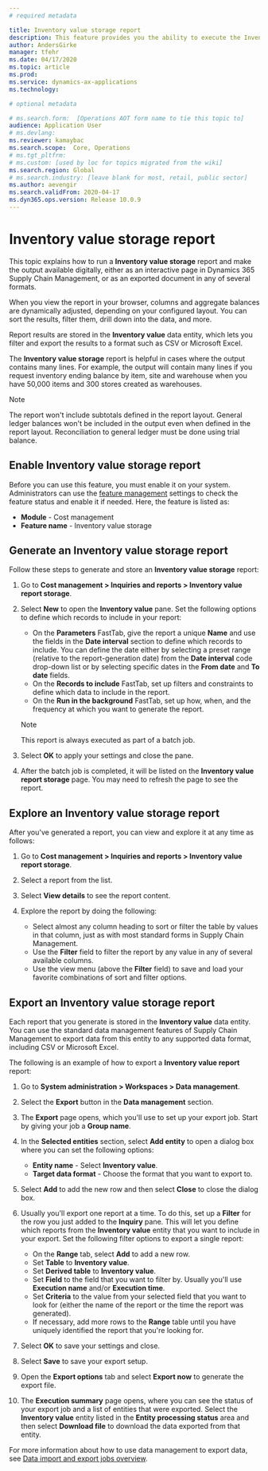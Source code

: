 ```yaml
---
# required metadata

title: Inventory value storage report
description: This feature provides you the ability to execute the Inventory value storage report and make the output available digitally, either as an interactive page in Dynamics 365 Supply Chain Management, or as an exported document in any of several formats.
author: AndersGirke
manager: tfehr
ms.date: 04/17/2020
ms.topic: article
ms.prod: 
ms.service: dynamics-ax-applications
ms.technology: 

# optional metadata

# ms.search.form:  [Operations AOT form name to tie this topic to]
audience: Application User
# ms.devlang: 
ms.reviewer: kamaybac
ms.search.scope:  Core, Operations
# ms.tgt_pltfrm: 
# ms.custom: [used by loc for topics migrated from the wiki]
ms.search.region: Global
# ms.search.industry: [leave blank for most, retail, public sector]
ms.author: aevengir
ms.search.validFrom: 2020-04-17
ms.dyn365.ops.version: Release 10.0.9
---
```


# Inventory value storage report

This topic explains how to run a **Inventory value storage** report and make the output available digitally, either as an interactive page in Dynamics 365 Supply Chain Management, or as an exported document in any of several formats.

When you view the report in your browser, columns and aggregate balances are dynamically adjusted, depending on your configured layout. You can sort the results, filter them, drill down into the data, and more.

Report results are stored in the **Inventory value** data entity, which lets you filter and export the results to a format such as CSV or Microsoft Excel.

The **Inventory value storage** report is helpful in cases where the output contains many lines. For example, the output will contain many lines if you request inventory ending balance by item, site and warehouse when you have 50,000 items and 300 stores created as warehouses.

> [!NOTE]
> The report won't include subtotals defined in the report layout. General ledger balances won't be included in the output even when defined in the report layout. Reconciliation to general ledger must be done using trial balance.

## Enable Inventory value storage report

Before you can use this feature, you must enable it on your system. Administrators can use the [feature management](../../fin-ops-core/fin-ops/get-started/feature-management/feature-management-overview.md) settings to check the feature status and enable it if needed. Here, the feature is listed as:

- **Module** - Cost management
- **Feature name** - Inventory value storage

## Generate an Inventory value storage report

Follow these steps to generate and store an **Inventory value storage** report:

1. Go to **Cost management > Inquiries and reports > Inventory value report storage**.

1. Select **New** to open the **Inventory value** pane. Set the following options to define which records to include in your report:

    - On the **Parameters** FastTab, give the report a unique **Name** and use the fields in the **Date interval** section to define which records to include. You can define the date either by selecting a preset range (relative to the report-generation date) from the **Date interval** code drop-down list or by selecting specific dates in the **From date** and **To date** fields. <!-- KFM: What is the ID setting for here? What do its values mean? -->
    - On the **Records to include** FastTab, set up filters and constraints to define which data to include in the report.
    - On the **Run in the background** FastTab, set up how, when, and the frequency at which you want to generate the report.
    > [!NOTE]
    > This report is always executed as part of a batch job.

1. Select **OK** to apply your settings and close the pane.

1. After the batch job is completed, it will be listed on the **Inventory value report storage** page. You may need to refresh the page to see the report.

## Explore an Inventory value storage report

After you've generated a report, you can view and explore it at any time as follows:

1. Go to **Cost management > Inquiries and reports  > Inventory value report storage**.

1. Select a report from the list.

1. Select **View details** to see the report content.

1. Explore the report by doing the following:

    - Select almost any column heading to sort or filter the table by values in that column, just as with most standard forms in Supply Chain Management.
    - Use the **Filter** field to filter the report by any value in any of several available columns.
    - Use the view menu (above the **Filter** field) to save and load your favorite combinations of sort and filter options.

## Export an Inventory value storage report

Each report that you generate is stored in the **Inventory value** data entity. You can use the standard data management features of Supply Chain Management to export data from this entity to any supported data format, including CSV or Microsoft Excel.

The following is an example of how to export a **Inventory value report** report:

1. Go to **System administration > Workspaces > Data management**.

1. Select the **Export** button in the **Data management** section.

1. The **Export** page opens, which you'll use to set up your export job. Start by giving your job a **Group name**.

1. In the **Selected entities** section, select **Add entity** to open a dialog box where you can set the following options:

    - **Entity name** - Select **Inventory value**.
    - **Target data format** - Choose the format that you want to export to.

1. Select **Add** to add the new row and then select **Close** to close the dialog box.

1. Usually you'll export one report at a time. To do this, set up a **Filter** for the row you just added to the **Inquiry** pane. This will let you define which reports from the **Inventory value** entity that you want to include in your export. Set the following filter options to export a single report:

    - On the **Range** tab, select **Add** to add a new row.
    - Set **Table** to **Inventory value**.
    - Set **Derived table** to **Inventory value**.
    - Set **Field** to the field that you want to filter by. Usually you'll use **Execution name** and/or **Execution time**.
    - Set **Criteria** to the value from your selected field that you want to look for (either the name of the report or the time the report was generated).
    - If necessary, add more rows to the **Range** table until you have uniquely identified the report that you're looking for.

1. Select **OK** to save your settings and close.

1. Select **Save** to save your export setup.

1. Open the **Export options** tab and select **Export now** to generate the export file.

1. The **Execution summary** page opens, where you can see the status of your export job and a list of entities that were exported. Select the **Inventory value** entity listed in the **Entity processing status** area and then select **Download file** to download the data exported from that entity.

For more information about how to use data management to export data, see [Data import and export jobs overview](../../fin-ops-core/dev-itpro/data-entities/data-import-export-job.md).